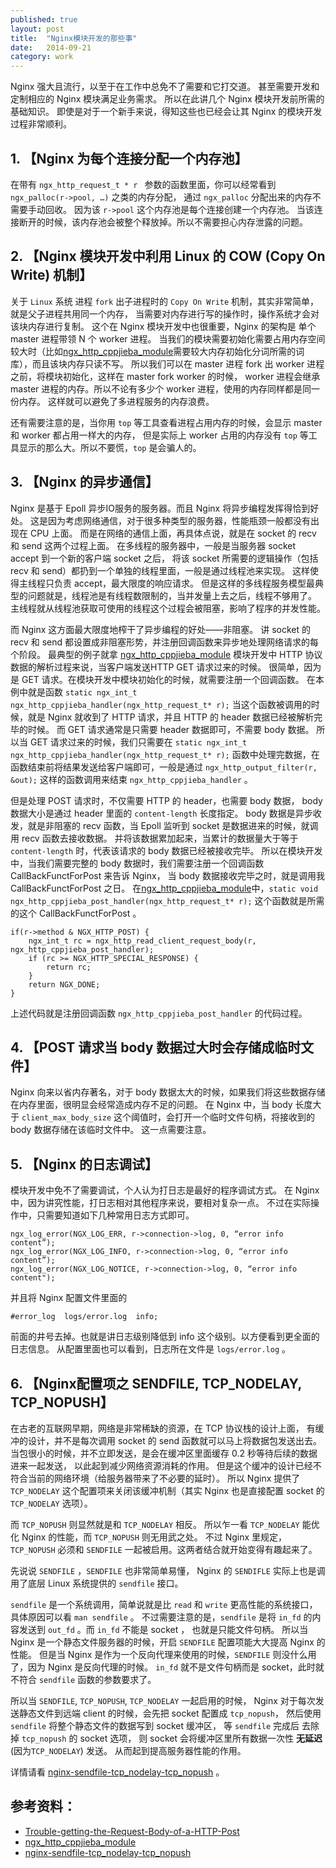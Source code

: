 ```yaml
---
published: true
layout: post
title:  "Nginx模块开发的那些事"
date:   2014-09-21
category: work
---
```


Nginx 强大且流行，以至于在工作中总免不了需要和它打交道。
甚至需要开发和定制相应的 Nginx 模块满足业务需求。
所以在此讲几个 Nginx 模块开发前所需的基础知识。
即使是对于一个新手来说，得知这些也已经会让其 Nginx 的模块开发过程非常顺利。

## 1. 【Nginx 为每个连接分配一个内存池】

在带有 `ngx_http_request_t * r ` 参数的函数里面，你可以经常看到 `ngx_palloc(r->pool, …)`  之类的内存分配，
通过 `ngx_palloc` 分配出来的内存不需要手动回收。
因为该 `r->pool` 这个内存池是每个连接创建一个内存池。
当该连接断开的时候，该内存池会被整个释放掉。所以不需要担心内存泄露的问题。

## 2. 【Nginx 模块开发中利用 Linux 的 COW (Copy On Write) 机制】

关于 `Linux` 系统 进程 `fork` 出子进程时的 `Copy On Write` 机制，其实非常简单，就是父子进程共用同一个内存，
当需要对内存进行写的操作时，操作系统才会对该块内存进行复制。
这个在 Nginx 模块开发中也很重要，Nginx 的架构是 单个 master 进程带领 N 个 worker 进程。
当我们的模块需要初始化需要占用内存空间较大时（比如[ngx\_http\_cppjieba\_module]需要较大内存初始化分词所需的词库），而且该块内存只读不写。
所以我们可以在 master 进程 fork 出 worker 进程之前，将模块初始化，这样在 master fork worker 的时候，
worker 进程会继承 master 进程的内存。所以不论有多少个 worker 进程，使用的内存同样都是同一份内存。
这样就可以避免了多进程服务的内存浪费。

还有需要注意的是，当你用 `top` 等工具查看进程占用内存的时候，会显示 master 和 worker 都占用一样大的内存，
但是实际上 worker 占用的内存没有 `top` 等工具显示的那么大。所以不要慌，`top` 是会骗人的。


## 3. 【Nginx 的异步通信】

Nginx 是基于 Epoll 异步IO服务的服务器。而且 Nginx 将异步编程发挥得恰到好处。
这是因为考虑网络通信，对于很多种类型的服务器，性能瓶颈一般都没有出现在 CPU 上面。
而是在网络的通信上面，再具体点说，就是在 socket 的 recv 和 send 这两个过程上面。
在多线程的服务器中，一般是当服务器 socket accept 到一个新的客户端 socket 之后，
将该 socket 所需要的逻辑操作（包括 recv 和 send）都扔到一个单独的线程里面，一般是通过线程池来实现。
这样使得主线程只负责 accept，最大限度的响应请求。
但是这样的多线程服务模型最典型的问题就是，线程池是有线程数限制的，当并发量上去之后，线程不够用了。
主线程就从线程池获取可使用的线程这个过程会被阻塞，影响了程序的并发性能。

而 Nginx 这方面最大限度地榨干了异步编程的好处——非阻塞。
讲 socket 的 recv 和 send 都设置成非阻塞形势，并注册回调函数来异步地处理网络请求的每个阶段。
最典型的例子就拿 [ngx\_http\_cppjieba\_module] 模块开发中 HTTP 协议数据的解析过程来说，当客户端发送HTTP GET 请求过来的时候。
很简单，因为是 GET 请求。在模块开发中模块初始化的时候，就需要注册一个回调函数。
在本例中就是函数 `static ngx_int_t ngx_http_cppjieba_handler(ngx_http_request_t* r);` 
当这个函数被调用的时候，就是 Nginx 就收到了 HTTP 请求，并且 HTTP 的 header 数据已经被解析完毕的时候。
而 GET 请求通常是只需要 header 数据即可，不需要 body 数据。
所以当 GET 请求过来的时候，我们只需要在 `static ngx_int_t ngx_http_cppjieba_handler(ngx_http_request_t* r);`  函数中处理完数据，在函数结束前将结果发送给客户端即可，一般是通过 `ngx_http_output_filter(r, &out);`  这样的函数调用来结束 `ngx_http_cppjieba_handler` 。

但是处理 POST 请求时，不仅需要 HTTP 的 header，也需要 body 数据，
body 数据大小是通过 header 里面的 `content-length` 长度指定。
body 数据是异步收发，就是非阻塞的 recv 函数，当 Epoll 监听到 socket 是数据进来的时候，就调用 recv 函数去接收数据。
并将该数据累加起来，当累计的数据量大于等于 `content-length` 时，代表该请求的 body 数据已经被接收完毕。
所以在模块开发中，当我们需要完整的 body 数据时，我们需要注册一个回调函数 CallBackFunctForPost 来告诉 Nginx，
当 body 数据接收完毕之时，就是调用我 CallBackFunctForPost 之日。
在[ngx\_http\_cppjieba\_module]中，`static void ngx_http_cppjieba_post_handler(ngx_http_request_t* r);` 这个函数就是所需的这个 CallBackFunctForPost 。

```
if(r->method & NGX_HTTP_POST) {
    ngx_int_t rc = ngx_http_read_client_request_body(r, ngx_http_cppjieba_post_handler);
    if (rc >= NGX_HTTP_SPECIAL_RESPONSE) {
        return rc;
    }
    return NGX_DONE;
}
```

上述代码就是注册回调函数 `ngx_http_cppjieba_post_handler` 的代码过程。

## 4. 【POST 请求当 body 数据过大时会存储成临时文件】

Nginx 向来以省内存著名，对于 body 数据太大的时候，如果我们将这些数据存储在内存里面，很明显会经常造成内存不足的问题。
在 Nginx 中，当 body 长度大于 `client_max_body_size` 这个阈值时，会打开一个临时文件句柄，将接收到的 body 数据存储在该临时文件中。
这一点需要注意。


## 5. 【Nginx 的日志调试】

模块开发中免不了需要调试，个人认为打日志是最好的程序调试方式。
在 Nginx 中，因为讲究性能，打日志相对其他程序来说，要相对复杂一点。
不过在实际操作中，只需要知道如下几种常用日志方式即可。

```
ngx_log_error(NGX_LOG_ERR, r->connection->log, 0, “error info content”);
ngx_log_error(NGX_LOG_INFO, r->connection->log, 0, “error info content”);
ngx_log_error(NGX_LOG_NOTICE, r->connection->log, 0, “error info content");
```

并且将 Nginx 配置文件里面的

```
#error_log  logs/error.log  info;
```

前面的井号去掉。也就是讲日志级别降低到 info 这个级别。以方便看到更全面的日志信息。
从配置里面也可以看到，日志所在文件是 `logs/error.log` 。

## 6. 【Nginx配置项之 SENDFILE, TCP\_NODELAY, TCP\_NOPUSH】

在古老的互联网早期，网络是非常稀缺的资源，在 TCP 协议栈的设计上面，
有缓冲的设计，并不是每次调用 socket 的 send 函数就可以马上将数据包发送出去。
当包很小的时候，并不立即发送，是会在缓冲区里面缓存 0.2 秒等待后续的数据进来一起发送，
以此起到减少网络资源消耗的作用。
但是这个缓冲的设计已经不符合当前的网络环境（给服务器带来了不必要的延时）。
所以 Nginx 提供了 `TCP_NODELAY` 这个配置项来关闭该缓冲机制（其实 Nginx 也是直接配置 socket 的 `TCP_NODELAY` 选项）。

而 `TCP_NOPUSH` 则显然就是和 `TCP_NODELAY` 相反。 
所以乍一看 `TCP_NODELAY` 能优化 Nginx 的性能，而 `TCP_NOPUSH` 则无用武之处。
不过 Nginx 里规定，`TCP_NOPUSH` 必须和 `SENDFILE` 一起被启用。这两者结合就开始变得有趣起来了。

先说说 `SENDFILE` ，`SENDFILE` 也非常简单易懂，
Nginx 的 `SENDIFLE` 实际上也是调用了底层 Linux 系统提供的 `sendfile` 接口。

`sendfile` 是一个系统调用，简单说就是比 `read` 和 `write` 更高性能的系统接口，具体原因可以看 `man sendfile` 。
不过需要注意的是，`sendfile` 是将 `in_fd` 的内容发送到 `out_fd` 。而 `in_fd` 不能是 socket ， 也就是只能文件句柄。
所以当 Nginx 是一个静态文件服务器的时候，开启 `SENDFILE` 配置项能大大提高 Nginx 的性能。
但是当 Nginx 是作为一个反向代理来使用的时候，`SENDFILE` 则没什么用了，因为 Nginx 是反向代理的时候。
`in_fd` 就不是文件句柄而是 socket，此时就不符合 `sendfile` 函数的参数要求了。

所以当 `SENDFILE`, `TCP_NOPUSH`, `TCP_NODELAY` 一起启用的时候，
Nginx 对于每次发送静态文件到远端 client 的时候，会先把 socket 配置成 `tcp_nopush`，
然后使用 `sendfile` 将整个静态文件的数据写到 socket 缓冲区，
等 `sendfile` 完成后 去除掉 `tcp_nopush` 的 socket 选项，
则 socket 会将缓冲区里所有数据一次性 **无延迟**(因为`TCP_NODELAY`) 发送。
从而起到提高服务器性能的作用。

详情请看 [nginx-sendfile-tcp\_nodelay-tcp\_nopush] 。

## 参考资料：

+ [Trouble-getting-the-Request-Body-of-a-HTTP-Post]
+ [ngx\_http\_cppjieba\_module]
+ [nginx-sendfile-tcp\_nodelay-tcp\_nopush]

[Trouble-getting-the-Request-Body-of-a-HTTP-Post]:http://www.serverphorums.com/read.php?5,79835
[ngx\_http\_cppjieba\_module]:http://github.com/aszxqw/ngx_http_cppjieba_module
[nginx-sendfile-tcp\_nodelay-tcp\_nopush]:https://t37.net/nginx-optimization-understanding-sendfile-tcp_nodelay-and-tcp_nopush.html




